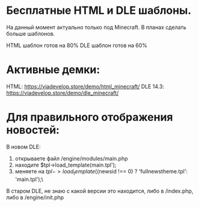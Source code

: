 # Бесплатные HTML и DLE шаблоны.
На данный момент актуально только под Minecraft. В планах сделать больше шаблонов.

HTML шаблон готов на 80%
DLE шаблон готов на 60%

# Активные демки:
HTML: https://viadevelop.store/demo/html_minecraft/
DLE 14.3: https://viadevelop.store/demo/dle_minecraft/

# Для правильного отображения новостей:
В новом DLE:
1) открываете файл /engine/modules/main.php
2) находите $tpl->load_template(main.tpl');
3) меняете на $tpl->load_template(($newsid !== 0) ? 'fullnewstheme.tpl':  'main.tpl');\

В старом DLE, не знаю с какой версии это находится, либо в /index.php, либо в /engine/init.php
